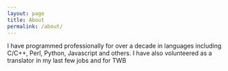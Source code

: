 ```yaml
---
layout: page
title: About
permalink: /about/
---
```


I have programmed professionally for over a decade in languages including C/C++, Perl, Python, Javascript and others. I have also volunteered as a translator in my last few jobs and for TWB 
